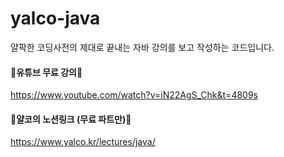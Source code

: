 # yalco-java
얄팍한 코딩사전의 제대로 끝내는 자바 강의를 보고 작성하는 코드입니다. 

#### 🌟유튜브 무료 강의🌟
https://www.youtube.com/watch?v=iN22AgS_Chk&t=4809s
#### 🌟얄코의 노션링크 (무료 파트만)🌟
https://www.yalco.kr/lectures/java/

